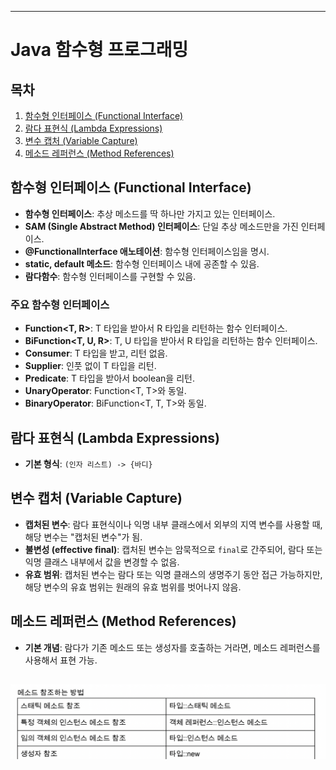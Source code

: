 
---

# Java 함수형 프로그래밍

## 목차
1. [함수형 인터페이스 (Functional Interface)](#함수형-인터페이스-functional-interface)
2. [람다 표현식 (Lambda Expressions)](#람다-표현식-lambda-expressions)
3. [변수 캡처 (Variable Capture)](#변수-캡처-variable-capture)
4. [메소드 레퍼런스 (Method References)](#메소드-레퍼런스-method-references)

## 함수형 인터페이스 (Functional Interface)

- **함수형 인터페이스**: 추상 메소드를 딱 하나만 가지고 있는 인터페이스.
- **SAM (Single Abstract Method) 인터페이스**: 단일 추상 메소드만을 가진 인터페이스.
- **@FunctionalInterface 애노테이션**: 함수형 인터페이스임을 명시.
- **static, default 메소드**: 함수형 인터페이스 내에 공존할 수 있음.
- **람다함수**: 함수형 인터페이스를 구현할 수 있음.

### 주요 함수형 인터페이스

- **Function<T, R>**: T 타입을 받아서 R 타입을 리턴하는 함수 인터페이스.
- **BiFunction<T, U, R>**: T, U 타입을 받아서 R 타입을 리턴하는 함수 인터페이스.
- **Consumer<T>**: T 타입을 받고, 리턴 없음.
- **Supplier<T>**: 인풋 없이 T 타입을 리턴.
- **Predicate<T>**: T 타입을 받아서 boolean을 리턴.
- **UnaryOperator<T>**: Function<T, T>와 동일.
- **BinaryOperator<T>**: BiFunction<T, T, T>와 동일.

## 람다 표현식 (Lambda Expressions)

- **기본 형식**: `(인자 리스트) -> {바디}`

## 변수 캡처 (Variable Capture)

- **캡처된 변수**: 람다 표현식이나 익명 내부 클래스에서 외부의 지역 변수를 사용할 때, 해당 변수는 "캡처된 변수"가 됨.
- **불변성 (effective final)**: 캡처된 변수는 암묵적으로 `final`로 간주되어, 람다 또는 익명 클래스 내부에서 값을 변경할 수 없음.
- **유효 범위**: 캡처된 변수는 람다 또는 익명 클래스의 생명주기 동안 접근 가능하지만, 해당 변수의 유효 범위는 원래의 유효 범위를 벗어나지 않음.

## 메소드 레퍼런스 (Method References)

- **기본 개념**: 람다가 기존 메소드 또는 생성자를 호출하는 거라면, 메소드 레퍼런스를 사용해서 표현 가능.

![img.png](img.png)
---